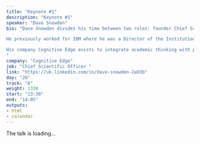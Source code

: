 ```yaml
---
title: "Keynote #1"
description: "Keynote #1"
speaker: "Dave Snowden"
bio: "Dave Snowden divides his time between two roles: founder Chief Scientific Officer of Cognitive Edge and the founder and Director of the Centre for Applied Complexity at the University of Wales. His work is international in nature and covers government and industry looking at complex issues relating to strategy, organisational decision making and decision making. He has pioneered a science based approach to organisations drawing on anthropology, neuroscience and complex adaptive systems theory.  He is a popular and passionate keynote speaker on a range of subjects, and is well known for his pragmatic cynicism and iconoclastic style.

He previously worked for IBM where he was a Director of the Institution for Knowledge Management and founded the Cynefin Centre for Organisational Complexity; during that period he was selected by IBM as one of six on-demand thinkers for a world wide advertising campaign. Prior to that he worked in a range of strategic and management roles in the service sector.

His company Cognitive Edge exists to integrate academic thinking with practice in organisations throughout the world and operates on a network model working with Academics, Government, Commercial Organisations, NGOs and Independent Consultants.  He is also the main designer of the SenseMaker® software suite, originally developed in the field of counter terrorism and now being actively deployed in both Government and Industry to handle issues of impact measurement, customer/employee insight, narrative based knowledge management, strategic foresight and risk management.
"
company: "Cognitive Edge"
job: "Chief Scientific Officer "
link: "https://uk.linkedin.com/in/dave-snowden-2a93b"
day: "26"
track: "A"
weight: 1330
start: "13:30"
end: "14:05"
outputs:
- html
- calendar
---
```


The talk is loading...